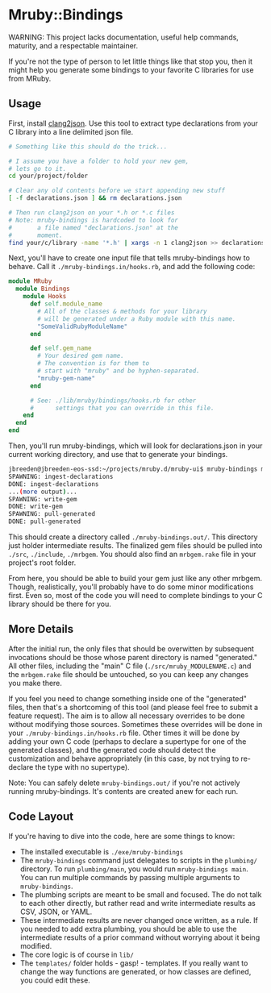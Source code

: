 # Mruby::Bindings

WARNING: This project lacks documentation, useful help commands, maturity, and a respectable maintainer.

If you're not the type of person to let little things like that stop you,
then it might help you generate some bindings to your favorite C libraries for use from MRuby.

## Usage

First, install [clang2json](http://github.com/jbreeden/clang2json).
Use this tool to extract type declarations from your C library into a
line delimited json file.

```bash
# Something like this should do the trick...

# I assume you have a folder to hold your new gem,
# lets go to it.
cd your/project/folder

# Clear any old contents before we start appending new stuff
[ -f declarations.json ] && rm declarations.json

# Then run clang2json on your *.h or *.c files
# Note: mruby-bindings is hardcoded to look for
#       a file named "declarations.json" at the
#       moment.
find your/c/library -name '*.h' | xargs -n 1 clang2json >> declarations.json
```

Next, you'll have to create one input file that tells mruby-bindings how to behave.
Call it `./mruby-bindings.in/hooks.rb`, and add the following code:

```ruby
module MRuby
  module Bindings
    module Hooks
      def self.module_name
        # All of the classes & methods for your library
        # will be generated under a Ruby module with this name.
        "SomeValidRubyModuleName"
      end

      def self.gem_name
        # Your desired gem name.
        # The convention is for them to
        # start with "mruby" and be hyphen-separated.
        "mruby-gem-name"
      end

      # See: ./lib/mruby/bindings/hooks.rb for other
      #      settings that you can override in this file.
    end
  end
end
```

Then, you'll run mruby-bindings, which will look for
declarations.json in your current working directory,
and use that to generate your bindings.

```bash
jbreeden@jbreeden-eos-ssd:~/projects/mruby.d/mruby-ui$ mruby-bindings main
SPAWNING: ingest-declarations
DONE: ingest-declarations
...(more output)...
SPAWNING: write-gem
DONE: write-gem
SPAWNING: pull-generated
DONE: pull-generated
```

This should create a directory called `./mruby-bindings.out/`. This directory
just holder intermediate results. The finalized gem files should be pulled
into `./src`, `./include`, `./mrbgem`. You should also find an `mrbgem.rake`
file in your project's root folder.

From here, you should be able to build your gem just like any other mrbgem.
Though, realistically, you'll probably have to do some minor modifications first.
Even so, most of the code you will need to complete bindings to your C library
should be there for you.

## More Details

After the initial run, the only files that should be overwitten by subsequent
invocations should be those whose parent directory is named "generated." All
other files, including the "main" C file (`./src/mruby_MODULENAME.c`) and the `mrbgem.rake`
file should be untouched, so you can keep any changes you make there.

If you feel you need to change something inside one of the "generated" files,
then that's a shortcoming of this tool (and please feel free to submit a feature
request). The aim is to allow all necessary overrides to be done without modifying
those sources. Sometimes these overrides will be done in your `./mruby-bindings.in/hooks.rb`
file. Other times it will be done by adding your own C code (perhaps to declare a
supertype for one of the generated classes), and the generated code should detect the
customization and behave appropriately (in this case, by not trying to re-declare the type
with no supertype).

Note: You can safely delete `mruby-bindings.out/` if you're not actively running
mruby-bindings. It's contents are created anew for each run.

## Code Layout

If you're having to dive into the code, here are some things to know:

- The installed executable is `./exe/mruby-bindings`
- The `mruby-bindings` command just delegates to
  scripts in the `plumbing/` directory. To run `plumbing/main`,
  you would run `mruby-bindings main`. You can run multiple
  commands by passing multiple arguments to `mruby-bindings`.
- The plumbing scripts are meant to be small and focused.
  The do not talk to each other directly, but rather read
  and write intermediate results as CSV, JSON, or YAML.
- These intermediate results are never changed once written, as a rule.
  If you needed to add extra plumbing, you should be able to use the
  intermediate results of a prior command without worrying about it
  being modified.
- The core logic is of course in `lib/`
- The `templates/` folder holds - gasp! - templates.
  If you really want to change the way functions are generated,
  or how classes are defined, you could edit these.
